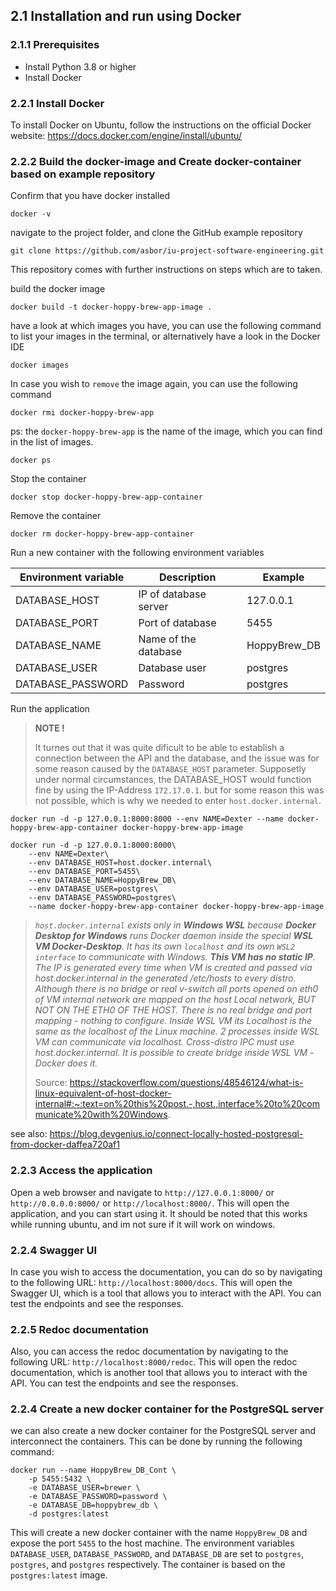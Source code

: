 ## 2.1 Installation and run using Docker

### 2.1.1 Prerequisites

* Install Python 3.8 or higher
* Install Docker

### 2.2.1 Install Docker

To install Docker on Ubuntu, follow the instructions on the official Docker website: https://docs.docker.com/engine/install/ubuntu/

### 2.2.2 Build the docker-image and Create docker-container based on example repository

Confirm that you have docker installed

```docker
docker -v
```


navigate to the project folder, and clone the GitHub example repository

```git
git clone https://github.com/asbor/iu-project-software-engineering.git
```

This repository comes with further instructions on steps which are to taken.

build the docker image

```docker
docker build -t docker-hoppy-brew-app-image .
```

have a look at which images you have, you can use the following command to list your images in the terminal, or alternatively have a look in the Docker IDE

```docker
docker images
```

In case you wish to `remove` the image again, you can use the following command

```docker
docker rmi docker-hoppy-brew-app
```

ps: the `docker-hoppy-brew-app` is the name of the image, which you can find in the list of images.

```docker
docker ps
```

Stop the container

```docker
docker stop docker-hoppy-brew-app-container
```

Remove the container

```docker
docker rm docker-hoppy-brew-app-container
```

Run a new container with the following environment variables

Environment variable    | Description               | Example
---                     | ---                       | ---
DATABASE_HOST           | IP of database server     | 127.0.0.1
DATABASE_PORT           | Port of database          | 5455
DATABASE_NAME           | Name of the database      | HoppyBrew_DB
DATABASE_USER           | Database user             | postgres
DATABASE_PASSWORD       | Password                  | postgres


Run the application

> **NOTE !**
> 
> It turnes out that it was quite dificult to be able to establish a connection between the API and the database, and the issue was for some reason caused by the `DATABASE_HOST` parameter. Supposetly under normal circumstances, the DATABASE_HOST would function fine by using the IP-Address `172.17.0.1`. but for some reason this was not possible, which is why we needed to enter `host.docker.internal`.

```docker
docker run -d -p 127.0.0.1:8000:8000 --env NAME=Dexter --name docker-hoppy-brew-app-container docker-hoppy-brew-app-image
```

```docker
docker run -d -p 127.0.0.1:8000:8000\
    --env NAME=Dexter\
    --env DATABASE_HOST=host.docker.internal\
    --env DATABASE_PORT=5455\
    --env DATABASE_NAME=HoppyBrew_DB\
    --env DATABASE_USER=postgres\
    --env DATABASE_PASSWORD=postgres\
    --name docker-hoppy-brew-app-container docker-hoppy-brew-app-image
```

> *`host.docker.internal` exists only in **Windows WSL** because **Docker Desktop for Windows** runs Docker daemon inside the special **WSL VM Docker-Desktop**. It has its own `localhost` and its own `WSL2 interface` to communicate with Windows. **This VM has no static IP**. The IP is generated every time when VM is created and passed via host.docker.internal in the generated /etc/hosts to every distro. Although there is no bridge or real v-switch all ports opened on eth0 of VM internal network are mapped on the host Local network, BUT NOT ON THE ETH0 OF THE HOST. There is no real bridge and port mapping - nothing to configure. Inside WSL VM its Localhost is the same as the localhost of the Linux machine. 2 processes inside WSL VM can communicate via localhost. Cross-distro IPC must use host.docker.internal. It is possible to create bridge inside WSL VM -Docker does it.*
>
> Source: https://stackoverflow.com/questions/48546124/what-is-linux-equivalent-of-host-docker-internal#:~:text=on%20this%20post.-,host.,interface%20to%20communicate%20with%20Windows.

see also: https://blog.devgenius.io/connect-locally-hosted-postgresql-from-docker-daffea720af1

### 2.2.3 Access the application

Open a web browser and navigate to `http://127.0.0.1:8000/` or `http://0.0.0.0:8000/` or `http://localhost:8000/`. This will open the application, and you can start using it. It should be noted that this works while running ubuntu, and im not sure if it will work on windows.

### 2.2.4 Swagger UI

In case you wish to access the documentation, you can do so by navigating to the following URL: `http://localhost:8000/docs`. This will open the Swagger UI, which is a tool that allows you to interact with the API. You can test the endpoints and see the responses.

### 2.2.5 Redoc documentation

Also, you can access the redoc documentation by navigating to the following URL: `http://localhost:8000/redoc`. This will open the redoc documentation, which is another tool that allows you to interact with the API. You can test the endpoints and see the responses.

### 2.2.4 Create a new docker container for the PostgreSQL server

we can also create a new docker container for the PostgreSQL server and interconnect the containers. This can be done by running the following command:

```docker
docker run --name HoppyBrew_DB_Cont \
    -p 5455:5432 \
    -e DATABASE_USER=brewer \
    -e DATABASE_PASSWORD=password \
    -e DATABASE_DB=hoppybrew_db \
    -d postgres:latest
```

This will create a new docker container with the name `HoppyBrew_DB` and expose the port `5455` to the host machine. The environment variables `DATABASE_USER`, `DATABASE_PASSWORD`, and `DATABASE_DB` are set to `postgres`, `postgres`, and `postgres` respectively. The container is based on the `postgres:latest` image.
